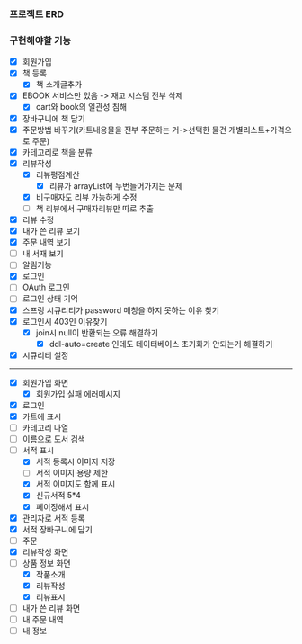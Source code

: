 ### 프로젝트 ERD

### 구현해야할 기능
- [x] 회원가입
- [X] 책 등록
  - [X] 책 소개글추가
- [X] EBOOK 서비스만 있음 -> 재고 시스템 전부 삭제
  - [X] cart와 book의 일관성 침해
- [X] 장바구니에 책 담기
- [X] 주문방법 바꾸기(카트내용물을 전부 주문하는 거->선택한 물건 개별리스트+가격으로 주문)
- [X] 카테고리로 책을 분류
- [X] 리뷰작성
  - [X] 리뷰평점계산
    - [X] 리뷰가 arrayList에 두번들어가지는 문제
  - [X] 비구매자도 리뷰 가능하게 수정
  - [ ] 책 리뷰에서 구매자리뷰만 따로 추출 
- [X] 리뷰 수정
- [X] 내가 쓴 리뷰 보기
- [X] 주문 내역 보기
- [ ] 내 서재 보기
- [ ] 알림기능
- [X] 로그인
- [ ] OAuth 로그인
- [ ] 로그인 상태 기억
- [X] 스프링 시큐리티가 password 매칭을 하지 못하는 이유 찾기
- [X] 로그인시 403인 이유찾기
  - [x] join시 null이 반환되는 오류 해결하기
    - [x] ddl-auto=create 인데도 데이터베이스 초기화가 안되는거 해결하기
- [X] 시큐리티 설정
***
- [X] 회원가입 화면
  - [X] 회원가입 실패 에러메시지
- [X] 로그인  
- [X] 카트에 표시
- [ ] 카테고리 나열
- [ ] 이름으로 도서 검색
- [ ] 서적 표시
  - [X] 서적 등록시 이미지 저장
  - [ ] 서적 이미지 용량 제한
  - [X] 서적 이미지도 함께 표시
  - [X] 신규서적 5*4
  - [X] 페이징해서 표시
- [X] 관리자로 서적 등록
- [X] 서적 장바구니에 담기
- [ ] 주문
- [X] 리뷰작성 화면
- [ ] 상품 정보 화면
  - [X] 작품소개
  - [X] 리뷰작성
  - [X] 리뷰표시
- [ ] 내가 쓴 리뷰 화면
- [ ] 내 주문 내역
- [ ] 내 정보